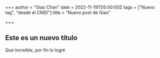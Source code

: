 +++
author = "Giao Chan"
date = 2022-11-19T05:00:00Z
tags = ["Nuevo tag", "desde el CMS!"]
title = "Nuevo post de Giao"

+++
## Este es un nuevo título

Que increíble, por fín lo logré